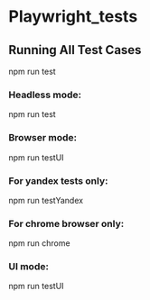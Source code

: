 # Playwright_tests

## Running All Test Cases

npm run test

### Headless mode:

npm run test

### Browser mode:

npm run testUI

### For yandex tests only:

npm run testYandex

### For chrome browser only:

npm run chrome

### UI mode:

npm run testUI